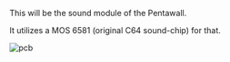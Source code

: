 This will be the sound module of the Pentawall.


It utilizes a MOS 6581 (original C64 sound-chip) for that.


![pcb](/sebseb7/SidModule/raw/master/sidModule.png)